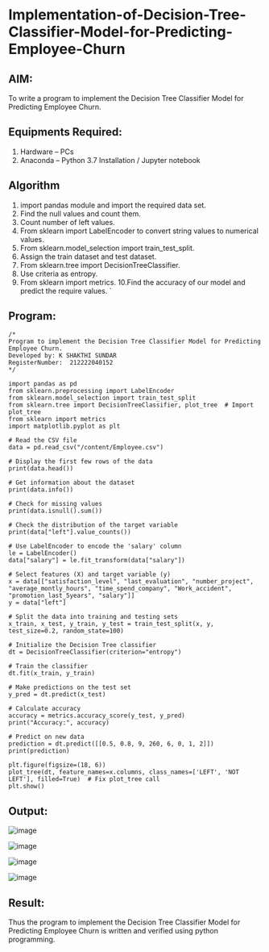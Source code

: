 # Implementation-of-Decision-Tree-Classifier-Model-for-Predicting-Employee-Churn

## AIM:
To write a program to implement the Decision Tree Classifier Model for Predicting Employee Churn.

## Equipments Required:
1. Hardware – PCs
2. Anaconda – Python 3.7 Installation / Jupyter notebook

## Algorithm
1. import pandas module and import the required data set.
2. Find the null values and count them.
3. Count number of left values.
4. From sklearn import LabelEncoder to convert string values to numerical values.
5. From sklearn.model_selection import train_test_split.
6. Assign the train dataset and test dataset.
7. From sklearn.tree import DecisionTreeClassifier.
8. Use criteria as entropy.
9. From sklearn import metrics. 10.Find the accuracy of our model and predict the require values. `
 

## Program:
```
/*
Program to implement the Decision Tree Classifier Model for Predicting Employee Churn.
Developed by: K SHAKTHI SUNDAR
RegisterNumber:  212222040152
*/

import pandas as pd 
from sklearn.preprocessing import LabelEncoder
from sklearn.model_selection import train_test_split 
from sklearn.tree import DecisionTreeClassifier, plot_tree  # Import plot_tree
from sklearn import metrics
import matplotlib.pyplot as plt

# Read the CSV file
data = pd.read_csv("/content/Employee.csv")

# Display the first few rows of the data
print(data.head())

# Get information about the dataset
print(data.info())

# Check for missing values
print(data.isnull().sum())

# Check the distribution of the target variable
print(data["left"].value_counts())

# Use LabelEncoder to encode the 'salary' column
le = LabelEncoder()
data["salary"] = le.fit_transform(data["salary"])

# Select features (X) and target variable (y)
x = data[["satisfaction_level", "last_evaluation", "number_project", "average_montly_hours", "time_spend_company", "Work_accident", "promotion_last_5years", "salary"]]
y = data["left"]

# Split the data into training and testing sets
x_train, x_test, y_train, y_test = train_test_split(x, y, test_size=0.2, random_state=100)

# Initialize the Decision Tree classifier
dt = DecisionTreeClassifier(criterion="entropy")

# Train the classifier
dt.fit(x_train, y_train)

# Make predictions on the test set
y_pred = dt.predict(x_test)

# Calculate accuracy
accuracy = metrics.accuracy_score(y_test, y_pred)
print("Accuracy:", accuracy)

# Predict on new data
prediction = dt.predict([[0.5, 0.8, 9, 260, 6, 0, 1, 2]])
print(prediction)

plt.figure(figsize=(18, 6))
plot_tree(dt, feature_names=x.columns, class_names=['LEFT', 'NOT LEFT'], filled=True)  # Fix plot_tree call
plt.show()

```

## Output:
![image](https://github.com/ShakthiSundar-K/Implementation-of-Decision-Tree-Classifier-Model-for-Predicting-Employee-Churn/assets/128116143/0690feee-3aad-4654-a479-0fc7ea75004c)

![image](https://github.com/ShakthiSundar-K/Implementation-of-Decision-Tree-Classifier-Model-for-Predicting-Employee-Churn/assets/128116143/f81721e4-cd2d-43a3-a584-9fbfe46dc176)

![image](https://github.com/ShakthiSundar-K/Implementation-of-Decision-Tree-Classifier-Model-for-Predicting-Employee-Churn/assets/128116143/d0f2d4a0-2269-40bb-a883-78ee08fcd154)

![image](https://github.com/ShakthiSundar-K/Implementation-of-Decision-Tree-Classifier-Model-for-Predicting-Employee-Churn/assets/128116143/57c8d94e-ffd4-4588-ae72-70f0ebab6f05)


## Result:
Thus the program to implement the  Decision Tree Classifier Model for Predicting Employee Churn is written and verified using python programming.
